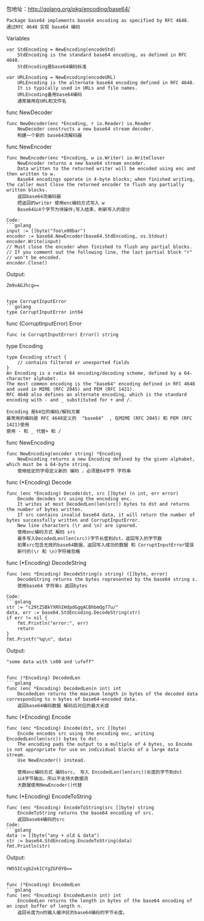 包地址：http://golang.org/pkg/encoding/base64/
```golang
Package base64 implements base64 encoding as specified by RFC 4648.
通过RFC 4648 实现 base64 编码
```

Variables
```golang
var StdEncoding = NewEncoding(encodeStd)
	StdEncoding is the standard base64 encoding, as defined in RFC 4648.
	StdEncoding是base64编码标准

var URLEncoding = NewEncoding(encodeURL)
	URLEncoding is the alternate base64 encoding defined in RFC 4648. 
	It is typically used in URLs and file names.
	URLEncoding备用base64编码
	通常被用在URL和文件名
```

func NewDecoder
```golang
func NewDecoder(enc *Encoding, r io.Reader) io.Reader
	NewDecoder constructs a new base64 stream decoder.
	构建一个新的 base64流解码器
```

func NewEncoder
```golang
func NewEncoder(enc *Encoding, w io.Writer) io.WriteCloser
	NewEncoder returns a new base64 stream encoder. 
	Data written to the returned writer will be encoded using enc and then written to w. 
	Base64 encodings operate in 4-byte blocks; when finished writing, the caller must Close the returned encoder to flush any partially written blocks.
	返回base64流编码器
	把返回的writer 使用enc编码方式写入 w
	Base64以4个字节为块操作;写入结束，刷新写入的部分
	
Code:
```golang
input := []byte("foo\x00bar")
encoder := base64.NewEncoder(base64.StdEncoding, os.Stdout)
encoder.Write(input)
// Must close the encoder when finished to flush any partial blocks.
// If you comment out the following line, the last partial block "r"
// won't be encoded.
encoder.Close()
```
Output:
```golang
Zm9vAGJhcg==
```
```

type CorruptInputError
```golang
type CorruptInputError int64
```

func (CorruptInputError) Error
```golang
func (e CorruptInputError) Error() string
```

type Encoding
```golang
type Encoding struct {
    // contains filtered or unexported fields
}
An Encoding is a radix 64 encoding/decoding scheme, defined by a 64-character alphabet. 
The most common encoding is the "base64" encoding defined in RFC 4648 and used in MIME (RFC 2045) and PEM (RFC 1421). 
RFC 4648 also defines an alternate encoding, which is the standard encoding with - and _ substituted for + and /.

Encoding 是64位的编码/解码方案
最常用的编码是 RFC 4648定义的  "base64"  , 在MIME (RFC 2045) 和 PEM (RFC 1421)使用
使用 - 和 _ 代替+ 和 /
```

func NewEncoding 
```golang
func NewEncoding(encoder string) *Encoding
	NewEncoding returns a new Encoding defined by the given alphabet, which must be a 64-byte string.
	使用给定的字母定义新的 编码 ，必须是64字节 字符串
```

func (*Encoding) Decode
```golang
func (enc *Encoding) Decode(dst, src []byte) (n int, err error)
	Decode decodes src using the encoding enc. 
	It writes at most DecodedLen(len(src)) bytes to dst and returns the number of bytes written. 
	If src contains invalid base64 data, it will return the number of bytes successfully written and CorruptInputError. 
	New line characters (\r and \n) are ignored.
	使用enc编码方式 解码 src
	最多写入DecodedLen(len(src))字节长度到dst，返回写入的字节数
	如果src包含无效的base64数据，返回写入成功的数据 和 CorruptInputError错误
	新行的(\r 和 \n)字符被忽略
```	

func (*Encoding) DecodeString
```golang
func (enc *Encoding) DecodeString(s string) ([]byte, error)
	DecodeString returns the bytes represented by the base64 string s.
	使用base64 字符串s 返回bytes
	
Code:
```golang
str := "c29tZSBkYXRhIHdpdGggACBhbmQg77u/"
data, err := base64.StdEncoding.DecodeString(str)
if err != nil {
    fmt.Println("error:", err)
    return
}
fmt.Printf("%q\n", data)
```
Output:
```golang
"some data with \x00 and \ufeff"
```
```

func (*Encoding) DecodedLen
```golang
func (enc *Encoding) DecodedLen(n int) int
	DecodedLen returns the maximum length in bytes of the decoded data corresponding to n bytes of base64-encoded data.
	返回base64编码数据 解码后对应的最大长度
```

func (*Encoding) Encode
```golang
func (enc *Encoding) Encode(dst, src []byte)
	Encode encodes src using the encoding enc, writing EncodedLen(len(src)) bytes to dst.
	The encoding pads the output to a multiple of 4 bytes, so Encode is not appropriate for use on individual blocks of a large data stream. 
	Use NewEncoder() instead.
	
	使用enc编码方式 编码src， 写入 EncodedLen(len(src))长度的字节到dst
	以4字节输出。所以不支持大数据流
	大数据使用NewEncoder()代替
```

func (*Encoding) EncodeToString
```golang
func (enc *Encoding) EncodeToString(src []byte) string
	EncodeToString returns the base64 encoding of src.
	返回base64编码的src
Code:
```golang
data := []byte("any + old & data")
str := base64.StdEncoding.EncodeToString(data)
fmt.Println(str)
```
Output:
```golang
YW55ICsgb2xkICYgZGF0YQ==
```
```

func (*Encoding) EncodedLen
```golang
func (enc *Encoding) EncodedLen(n int) int
	EncodedLen returns the length in bytes of the base64 encoding of an input buffer of length n.
	返回长度为n的输入缓冲区的base64编码的字节长度。
```







